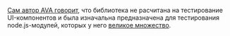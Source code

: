 [Cам автор AVA говорит](https://twitter.com/sindresorhus/status/774243617447616512), что библиотека не расчитана на тестирование UI-компонентов и была изначальна предназначена для тестирования node.js-модулей, которых у него [великое множество](https://www.npmjs.com/~sindresorhus).